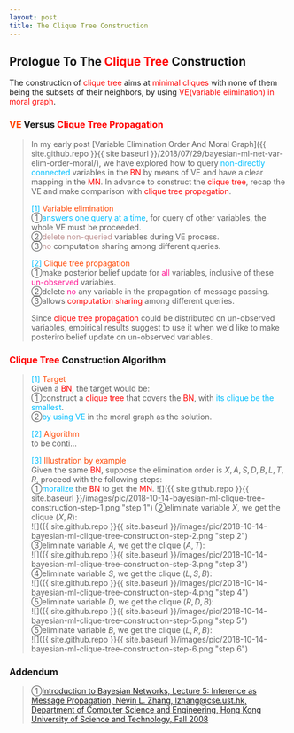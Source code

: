 ```yaml
---
layout: post
title: The Clique Tree Construction
---
```


## Prologue To The <font color="Red">Clique Tree</font> Construction
<p class="message">
The construction of <font color="Red">clique tree</font> aims at <font color="Red">minimal cliques</font> with none of them being the subsets of their neighbors, by using <font color="Red">VE(variable elimination) in moral graph</font>.
</p>

### <font color="OrangeRed">VE</font> Versus <font color="Red">Clique Tree Propagation</font>
>In my early post [Variable Elimination Order And Moral Graph]({{ site.github.repo }}{{ site.baseurl }}/2018/07/29/bayesian-ml-net-var-elim-order-moral/), we have explored how to query <font color="DeepSkyBlue">non-directly connected</font> variables in the <font color="Red">BN</font> by means of VE and have a clear mapping in the <font color="Red">MN</font>.  In advance to construct the <font color="Red">clique tree</font>, recap the VE and make comparison with <font color="Red">clique tree propagation</font>.  
>
><font color="DeepSkyBlue">[1]</font>
><font color="OrangeRed">Variable elimination</font>  
>&#10112;<font color="DeepSkyBlue">answers one query at a time</font>, for query of other variables, the whole VE must be proceeded.  
>&#10113;<font color="RosyBrown">delete non-queried</font> variables during VE process.  
>&#10114;<font color="RosyBrown">no</font> computation sharing among different queries.  
>
><font color="DeepSkyBlue">[2]</font>
><font color="OrangeRed">Clique tree propagation</font>  
>&#10112;make posterior belief update for <font color="DeepPink">all</font> variables, inclusive of these <font color="DeepPink">un-observed</font> variables.  
>&#10113;delete <font color="DeepPink">no</font> any variable in the propagation of message passing.  
>&#10114;allows <font color="Red">computation sharing</font> among different queries.  
>
>Since <font color="Red">clique tree propagation</font> could be distributed on un-observed variables, empirical results suggest to use it when we'd like to make posteriro belief update on un-observed variables.  

### <font color="Red">Clique Tree</font> Construction Algorithm
><font color="DeepSkyBlue">[1]</font>
><font color="OrangeRed">Target</font>  
>Given a <font color="Red">BN</font>, the target would be:  
>&#10112;construct a <font color="Red">clique tree</font> that covers the <font color="Red">BN</font>, with <font color="DeepSkyBlue">its clique be the smallest</font>.  
>&#10113;<font color="DeepSkyBlue">by using VE</font> in the moral graph as the solution.  
>
><font color="DeepSkyBlue">[2]</font>
><font color="OrangeRed">Algorithm</font>  
>to be conti...
>
><font color="DeepSkyBlue">[3]</font>
><font color="OrangeRed">Illustration by example</font>  
>Given the same <font color="Red">BN</font>, suppose the elimination order is $X,A,S,D,B,L,T,R$, proceed with the following steps:  
>&#10112;<font color="DeepSkyBlue">moralize</font> the <font color="Red">BN</font> to get the <font color="Red">MN</font>.
![]({{ site.github.repo }}{{ site.baseurl }}/images/pic/2018-10-14-bayesian-ml-clique-tree-construction-step-1.png "step 1")
>&#10113;eliminate variable $X$, we get the clique $(X,R)$:  
![]({{ site.github.repo }}{{ site.baseurl }}/images/pic/2018-10-14-bayesian-ml-clique-tree-construction-step-2.png "step 2")
>&#10114;eliminate variable $A$, we get the clique $(A,T)$:  
![]({{ site.github.repo }}{{ site.baseurl }}/images/pic/2018-10-14-bayesian-ml-clique-tree-construction-step-3.png "step 3")
>&#10115;eliminate variable $S$, we get the clique $(L,S,B)$:  
![]({{ site.github.repo }}{{ site.baseurl }}/images/pic/2018-10-14-bayesian-ml-clique-tree-construction-step-4.png "step 4")
>&#10116;eliminate variable $D$, we get the clique $(R,D,B)$:  
![]({{ site.github.repo }}{{ site.baseurl }}/images/pic/2018-10-14-bayesian-ml-clique-tree-construction-step-5.png "step 5")
>&#10116;eliminate variable $B$, we get the clique $(L,R,B)$:  
![]({{ site.github.repo }}{{ site.baseurl }}/images/pic/2018-10-14-bayesian-ml-clique-tree-construction-step-6.png "step 6")

### Addendum
>&#10112;[Introduction to Bayesian Networks, Lecture 5: Inference as Message Propagation, Nevin L. Zhang, lzhang@cse.ust.hk, Department of Computer Science and Engineering, Hong Kong University of Science and Technology, Fall 2008](http://www.cse.ust.hk/bnbook/pdf/l05.h.pdf)  

<!-- Γ -->
<!-- \Omega -->
<!-- \cap intersection -->
<!-- \cup union -->
<!-- \frac{\Gamma(k + n)}{\Gamma(n)} \frac{1}{r^k}  -->
<!-- \mbox{\large$\vert$}\nolimits_0^\infty -->
<!-- \vert_0^\infty -->
<!-- \vert_{0.5}^{\infty} -->
<!-- &prime; ′ -->
<!-- &Prime; ″ -->
<!-- $E\lbrack X\rbrack$ -->
<!-- \overline{X_n} -->
<!-- \underset{Succss}P -->
<!-- \frac{{\overline {X_n}}-\mu}{S/\sqrt n} -->
<!-- \lim_{t\rightarrow\infty} -->
<!-- \int_{0}^{a}\lambda\cdot e^{-\lambda\cdot t}\operatorname dt -->
<!-- \Leftrightarrow -->
<!-- \prod_{v\in V} -->
<!-- \subset -->
<!-- \subseteq -->
<!-- \varnothing -->
<!-- \perp -->
<!-- \overset\triangle= -->

<!-- Notes -->
<!-- <font color="OrangeRed">items, verb, to make it the focus, mathematic expression</font> -->
<!-- <font color="Red">KKT</font> -->
<!-- <font color="Red">SMO heuristics</font> -->
<!-- <font color="Red">F</font> distribution -->
<!-- <font color="Red">t</font> distribution -->
<!-- <font color="DeepSkyBlue">suggested item, soft item</font> -->
<!-- <font color="RoyalBlue">old alpha, quiz, example</font> -->
<!-- <font color="Green">new alpha</font> -->

<!-- <font color="#C20000">conclusion, finding</font> -->
<!-- <font color="DeepPink">positive conclusion, finding</font> -->
<!-- <font color="RosyBrown">negative conclusion, finding</font> -->

<!-- <font color="#00ADAD">policy</font> -->
<!-- <font color="#6100A8">full observable</font> -->
<!-- <font color="#FFAC12">partial observable</font> -->
<!-- <font color="#EB00EB">stochastic</font> -->
<!-- <font color="#8400E6">state transition</font> -->
<!-- <font color="#D600D6">discount factor gamma $\gamma$</font> -->
<!-- <font color="#D600D6">$V(S)$</font> -->
<!-- <font color="#9300FF">immediate reward R(S)</font> -->

<!-- ### <font color="RoyalBlue">Example</font>: Illustration By Rainy And Sunny Days In One Week -->
<!-- <font color="RoyalBlue">[Question]</font> -->
<!-- <font color="DeepSkyBlue">[Answer]</font> -->

<!-- 
[1]Given the vehicles pass through a highway toll station is $6$ per minute, what is the probability that no cars within $30$ seconds?
><font color="DeepSkyBlue">[1]</font>
><font color="OrangeRed">Given the vehicles pass through a highway toll station is $6$ per minute, what is the probability that no cars within $30$ seconds?</font>  
-->

<!--
><font color="DeepSkyBlue">[Notes]</font>
><font color="OrangeRed">Why at this moment, the Poisson and exponential probability come out with different result?</font>  
-->

<!-- https://www.medcalc.org/manual/gamma_distribution_functions.php -->
<!-- https://www.statlect.com/probability-distributions/student-t-distribution#hid5 -->
<!-- http://www.wiris.com/editor/demo/en/ -->